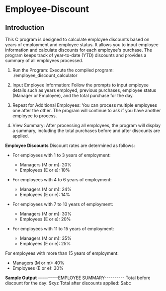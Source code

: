 # Employee-Discount

## Introduction

This C program is designed to calculate employee discounts based on years of employment and employee status. It allows you to input employee information and calculate discounts for each employee's purchase. The program keeps track of year-to-date (YTD) discounts and provides a summary of all employees processed.

1. Run the Program: Execute the compiled program:
  ./employee_discount_calculator

2. Input Employee Information: Follow the prompts to input employee details such as years   employed,   previous purchases, employee status (Manager or Employee), and the total purchase for the day.

3. Repeat for Additional Employees: You can process multiple employees one after the other. The program will continue to ask if you have another employee to process.

4. View Summary: After processing all employees, the program will display a summary, including the total purchases before and after discounts are applied.

**Employee Discounts**
Discount rates are determined as follows:

- For employees with 1 to 3 years of employment:
  - Managers (M or m): 20%
  - Employees (E or e): 10%

- For employees with 4 to 6 years of employment:
  - Managers (M or m): 24%
  - Employees (E or e): 14%

- For employees with 7 to 10 years of employment:
  - Managers (M or m): 30%
  - Employees (E or e): 20%

- For employees with 11 to 15 years of employment:
  - Managers (M or m): 35%
  - Employees (E or e): 25%

For employees with more than 15 years of employment:
  - Managers (M or m): 40%
  - Employees (E or e): 30%

**Sample Output** 
----------EMPLOYEE SUMMARY----------
Total before discount for the day: $xyz
Total after discounts applied: $abc
